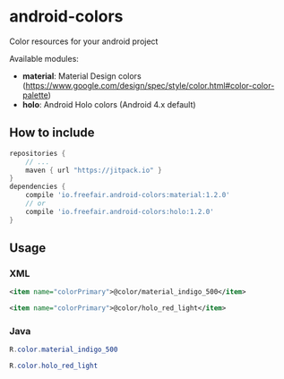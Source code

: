# android-colors
Color resources for your android project

Available modules:
- **material**: Material Design colors (https://www.google.com/design/spec/style/color.html#color-color-palette)
- **holo**: Android Holo colors (Android 4.x default)

## How to include
```gradle
repositories { 
    // ...
    maven { url "https://jitpack.io" }
}
dependencies {
    compile 'io.freefair.android-colors:material:1.2.0'
    // or
    compile 'io.freefair.android-colors:holo:1.2.0'
}
```

## Usage
### XML
```xml
<item name="colorPrimary">@color/material_indigo_500</item>
```
```xml
<item name="colorPrimary">@color/holo_red_light</item>
```
### Java
```java
R.color.material_indigo_500
```
```java
R.color.holo_red_light
```
